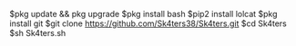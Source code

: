 $pkg update && pkg upgrade
$pkg install bash
$pip2 install lolcat
$pkg install git
$git clone https://github.com/Sk4ters38/Sk4ters.git
$cd Sk4ters
$sh Sk4ters.sh
